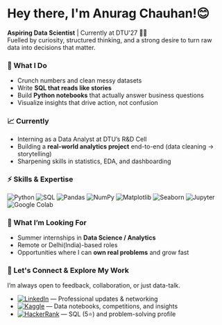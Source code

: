 # Hey there, I'm Anurag Chauhan!😊

**Aspiring Data Scientist** | Currently at DTU'27  👨‍🎓 <br/>
Fuelled by curiosity, structured thinking, and a strong desire to turn raw data into decisions that matter.



### 🧠 What I Do

- Crunch numbers and clean messy datasets  
- Write **SQL that reads like stories**  
- Build **Python notebooks** that actually answer business questions  
- Visualize insights that drive action, not confusion  



### 📈 Currently

- Interning as a Data Analyst at DTU’s R&D Cell  
- Building a **real-world analytics project** end-to-end (data cleaning → storytelling)  
- Sharpening skills in statistics, EDA, and dashboarding  



### ⚡ Skills & Expertise

![Python](https://img.shields.io/badge/-Python-3670A0?style=for-the-badge&logo=python&logoColor=white)  ![SQL](https://img.shields.io/badge/-SQL-4479A1?style=for-the-badge&logo=MySQL&logoColor=white)  ![Pandas](https://img.shields.io/badge/-Pandas-150458?style=for-the-badge&logo=pandas&logoColor=white)  ![NumPy](https://img.shields.io/badge/-NumPy-013243?style=for-the-badge&logo=numpy&logoColor=white)  ![Matplotlib](https://img.shields.io/badge/-Matplotlib-0085CA?style=for-the-badge&logo=Matplotlib&logoColor=white)  ![Seaborn](https://img.shields.io/badge/-Seaborn-0067A5?style=for-the-badge&logo=seaborn&logoColor=white)  ![Jupyter](https://img.shields.io/badge/-Jupyter-F37626?style=for-the-badge&logo=jupyter&logoColor=white)  ![Google Colab](https://img.shields.io/badge/-Google%20Colab-F9AB00?style=for-the-badge&logo=jupyter&logoColor=white)



### 🔎  What I’m Looking For

- Summer internships in **Data Science / Analytics**  
- Remote or Delhi(India)-based roles  
- Opportunities where I can **own real problems** and grow fast



### 🤝 Let's Connect & Explore My Work
I’m always open to feedback, collaboration, or just data-talk.  
- [![LinkedIn](https://img.shields.io/badge/-LinkedIn-blue?style=flat-square&logo=linkedin&logoColor=white)](https://linkedin.com/in/theanuragchauhan) — Professional updates & networking  
- [![Kaggle](https://img.shields.io/badge/-Kaggle-20BEFF?style=flat-square&logo=kaggle&logoColor=white)](https://www.kaggle.com/<theanuragchauhan>) — Data notebooks, competitions, and insights  
- [![HackerRank](https://img.shields.io/badge/-HackerRank-2EC866?style=flat-square&logo=hackerrank&logoColor=white)](https://www.hackerrank.com/<theanuragchauhan>) — SQL (5⭐) and problem-solving profile
